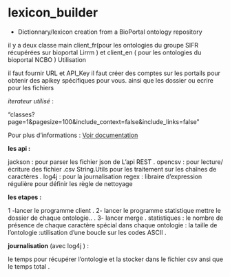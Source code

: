 # lexicon_builder
* Dictionnary/lexicon creation from a BioPortal ontology repository

il y a deux classe main client_fr(pour les ontologies du groupe SIFR récupérées sur bioportal Lirrm ) et client_en ( pour les ontologies du bioportal NCBO ) 
Utilisation 

il faut fournir URL et API_Key 
il faut créer des comptes sur les portails pour obtenir des apikey spécifiques pour vous.
ainsi que les dossier ou ecrire  pour les fichiers 

*iterateur utilisé* : 

“classes?page=1&pagesize=100&include_context=false&include_links=false"


 Pour plus  d’informations  : 
[ Voir documentation ](http://data.bioontology.org/documentation)


**les api :**

jackson : pour parser les fichier json de L’api REST .
opencsv : pour lecture/écriture des fichier .csv
String.Utils pour les traitement  sur les chaînes de caractères .
log4j : pour la journalisation 
regex : libraire d’expression régulière pour définir les règle de nettoyage 

**les etapes  :**

1 -lancer le programme client  .
2- lancer le programme statistique mettre le dossier de chaque  ontologie.. .
3- lancer merge .
statistiques :
le nombre de présence de chaque caractère spécial dans chaque ontologie :
la taille de l’ontologie :utilisation d’une boucle sur les  codes ASCII .

**journalisation** (avec log4j  ) :

le temps pour récupérer l’ontologie et la stocker dans le fichier csv ansi que le temps total   .
